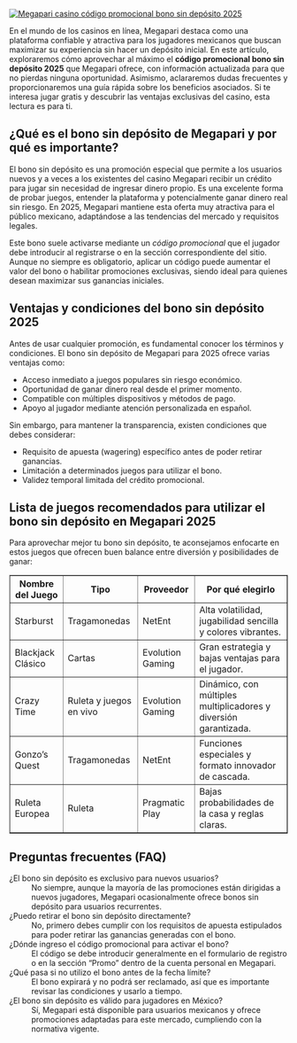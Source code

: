 [![Megapari casino código promocional bono sin depósito 2025](https://123-caf.pages.dev/gitsignup.png)](https://vrmoo.ru/Bt82HjjY)

<p>En el mundo de los casinos en línea, Megapari destaca como una plataforma confiable y atractiva para los jugadores mexicanos que buscan maximizar su experiencia sin hacer un depósito inicial. En este artículo, exploraremos cómo aprovechar al máximo el <strong>código promocional bono sin depósito 2025</strong> que Megapari ofrece, con información actualizada para que no pierdas ninguna oportunidad. Asimismo, aclararemos dudas frecuentes y proporcionaremos una guía rápida sobre los beneficios asociados. Si te interesa jugar gratis y descubrir las ventajas exclusivas del casino, esta lectura es para ti.</p>  <h2>¿Qué es el bono sin depósito de Megapari y por qué es importante?</h2> <p>El bono sin depósito es una promoción especial que permite a los usuarios nuevos y a veces a los existentes del casino Megapari recibir un crédito para jugar sin necesidad de ingresar dinero propio. Es una excelente forma de probar juegos, entender la plataforma y potencialmente ganar dinero real sin riesgo. En 2025, Megapari mantiene esta oferta muy atractiva para el público mexicano, adaptándose a las tendencias del mercado y requisitos legales.</p>  <p>Este bono suele activarse mediante un <em>código promocional</em> que el jugador debe introducir al registrarse o en la sección correspondiente del sitio. Aunque no siempre es obligatorio, aplicar un código puede aumentar el valor del bono o habilitar promociones exclusivas, siendo ideal para quienes desean maximizar sus ganancias iniciales.</p>  <h2>Ventajas y condiciones del bono sin depósito 2025</h2> <p>Antes de usar cualquier promoción, es fundamental conocer los términos y condiciones. El bono sin depósito de Megapari para 2025 ofrece varias ventajas como:</p> <ul>   <li>Acceso inmediato a juegos populares sin riesgo económico.</li>   <li>Oportunidad de ganar dinero real desde el primer momento.</li>   <li>Compatible con múltiples dispositivos y métodos de pago.</li>   <li>Apoyo al jugador mediante atención personalizada en español.</li> </ul>  <p>Sin embargo, para mantener la transparencia, existen condiciones que debes considerar:</p> <ul>   <li>Requisito de apuesta (wagering) específico antes de poder retirar ganancias.</li>   <li>Limitación a determinados juegos para utilizar el bono.</li>   <li>Validez temporal limitada del crédito promocional.</li> </ul>  <h2>Lista de juegos recomendados para utilizar el bono sin depósito en Megapari 2025</h2> <p>Para aprovechar mejor tu bono sin depósito, te aconsejamos enfocarte en estos juegos que ofrecen buen balance entre diversión y posibilidades de ganar:</p> <table border="1" cellpadding="8" cellspacing="0">   <thead>     <tr>       <th>Nombre del Juego</th>       <th>Tipo</th>       <th>Proveedor</th>       <th>Por qué elegirlo</th>     </tr>   </thead>   <tbody>     <tr>       <td>Starburst</td>       <td>Tragamonedas</td>       <td>NetEnt</td>       <td>Alta volatilidad, jugabilidad sencilla y colores vibrantes.</td>     </tr>     <tr>       <td>Blackjack Clásico</td>       <td>Cartas</td>       <td>Evolution Gaming</td>       <td>Gran estrategia y bajas ventajas para el jugador.</td>     </tr>     <tr>       <td>Crazy Time</td>       <td>Ruleta y juegos en vivo</td>       <td>Evolution Gaming</td>       <td>Dinámico, con múltiples multiplicadores y diversión garantizada.</td>     </tr>     <tr>       <td>Gonzo’s Quest</td>       <td>Tragamonedas</td>       <td>NetEnt</td>       <td>Funciones especiales y formato innovador de cascada.</td>     </tr>     <tr>       <td>Ruleta Europea</td>       <td>Ruleta</td>       <td>Pragmatic Play</td>       <td>Bajas probabilidades de la casa y reglas claras.</td>     </tr>   </tbody> </table>  <h2>Preguntas frecuentes (FAQ)</h2> <dl>   <dt>¿El bono sin depósito es exclusivo para nuevos usuarios?</dt>   <dd>No siempre, aunque la mayoría de las promociones están dirigidas a nuevos jugadores, Megapari ocasionalmente ofrece bonos sin depósito para usuarios recurrentes.</dd>    <dt>¿Puedo retirar el bono sin depósito directamente?</dt>   <dd>No, primero debes cumplir con los requisitos de apuesta estipulados para poder retirar las ganancias generadas con el bono.</dd>    <dt>¿Dónde ingreso el código promocional para activar el bono?</dt>   <dd>El código se debe introducir generalmente en el formulario de registro o en la sección “Promo” dentro de la cuenta personal en Megapari.</dd>    <dt>¿Qué pasa si no utilizo el bono antes de la fecha límite?</dt>   <dd>El bono expirará y no podrá ser reclamado, así que es importante revisar las condiciones y usarlo a tiempo.</dd>    <dt>¿El bono sin depósito es válido para jugadores en México?</dt>   <dd>Sí, Megapari está disponible para usuarios mexicanos y ofrece promociones adaptadas para este mercado, cumpliendo con la normativa vigente.</dd> </dl>
